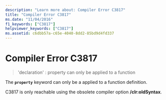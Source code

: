 ```yaml
---
description: "Learn more about: Compiler Error C3817"
title: "Compiler Error C3817"
ms.date: "11/04/2016"
f1_keywords: ["C3817"]
helpviewer_keywords: ["C3817"]
ms.assetid: c6dbb57a-c65e-4040-8dd2-85bd9d4fd337
---
```

# Compiler Error C3817

> 'declaration' : property can only be applied to a function

The **`property`** keyword can only be a applied to a function definition.

C3817 is only reachable using the obsolete compiler option **/clr:oldSyntax**.
